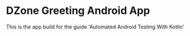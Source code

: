 # DZone Greeting Android App

This is the app build for the guide 'Automated Android Testing With Kotlin'
